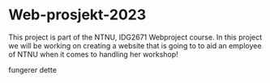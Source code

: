 # Web-prosjekt-2023
This project is part of the NTNU, IDG2671 Webproject course. In this project we will be working on creating a website that is going to to aid an employee of NTNU when it comes to handling her workshop!

fungerer dette
